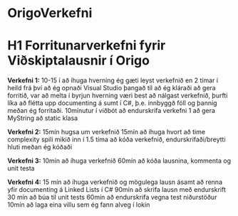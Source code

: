 # OrigoVerkefni
# H1 Forritunarverkefni fyrir Viðskiptalausnir í Origo

**Verkefni 1:**
10-15 í að íhuga hverning ég gæti leyst verkefnið en 2 tímar í heild frá því að ég opnaði Visual Studio þangað til að ég kláraði að gera forritið, var að melta í byrjun hverning væri best að nálgast verkefnið, þurfti líka að flétta upp documenting á sumt í C#, þ.e. innbyggð föll og þannig meðan ég forritaði.
10mínutur í viðbót að endurskrifa verkefni 1 að gera MyString að static klasa

**Verkefni 2:**
15mín hugsa um verkefnið
15mín að íhuga hvort að time complexity spili mikið inn í
1.5 tíma að kóða verkefnið, endurskrifaði/breytti hluti meðan ég kóðaði

**Verkefni 3:**
10mín að íhuga verkefnið
60mín að kóða lausnina, kommenta og unit testa

**Verkefni 4:**
15 mín að íhuga verkefnið og mögulega lausn ásamt að renna yfir documenting á Linked Lists í C#
90mín að skrifa lausn með endurskrift
30 mín að búa til unit tests
60mín að endurskrifa vegna test niðurstöður
10mín að laga eina villu sem ég fann alveg í lokin
